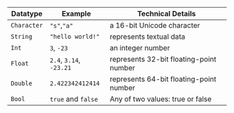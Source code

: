 
| Datatype    | Example                 | Technical Details                       |
| ----------- | ----------------------- | --------------------------------------- |
| `Character` | `"s"`,`"a"`             | a 16-bit Unicode character              |
| `String`    | `"hello world!"`        | represents textual data                 |
| `Int`       | `3`, `-23`              | an integer number                       |
| `Float`     | `2.4`, `3.14`, `-23.21` | represents 32-bit floating-point number |
| `Double`    | `2.422342412414`        | represents 64-bit floating-point number |
| `Bool`      | `true` and `false`      | Any of two values: true or false        |
